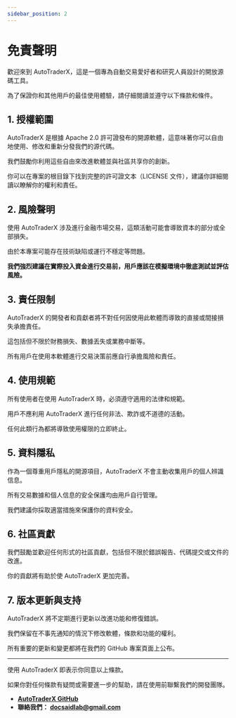 ```yaml
---
sidebar_position: 2
---
```


# 免責聲明

歡迎來到 AutoTraderX，這是一個專為自動交易愛好者和研究人員設計的開放源碼工具。

為了保證你和其他用戶的最佳使用體驗，請仔細閱讀並遵守以下條款和條件。

## **1. 授權範圍**

AutoTraderX 是根據 Apache 2.0 許可證發布的開源軟體，這意味著你可以自由地使用、修改和重新分發我們的源代碼。

我們鼓勵你利用這些自由來改進軟體並與社區共享你的創新。

你可以在專案的根目錄下找到完整的許可證文本（LICENSE 文件），建議你詳細閱讀以瞭解你的權利和責任。

## **2. 風險聲明**

使用 AutoTraderX 涉及進行金融市場交易，這類活動可能會導致資本的部分或全部損失。

由於本專案可能存在技術缺陷或運行不穩定等問題。

**我們強烈建議在實際投入資金進行交易前，用戶應該在模擬環境中徹底測試並評估風險。**

## **3. 責任限制**

AutoTraderX 的開發者和貢獻者將不對任何因使用此軟體而導致的直接或間接損失承擔責任。

這包括但不限於財務損失、數據丟失或業務中斷等。

所有用戶在使用本軟體進行交易決策前應自行承擔風險和責任。

## **4. 使用規範**

所有使用者在使用 AutoTraderX 時，必須遵守適用的法律和規範。

用戶不應利用 AutoTraderX 進行任何非法、欺詐或不道德的活動。

任何此類行為都將導致使用權限的立即終止。

## **5. 資料隱私**

作為一個尊重用戶隱私的開源項目，AutoTraderX 不會主動收集用戶的個人辨識信息。

所有交易數據和個人信息的安全保護均由用戶自行管理。

我們建議你採取適當措施來保護你的資料安全。

## **6. 社區貢獻**

我們鼓勵並歡迎任何形式的社區貢獻，包括但不限於錯誤報告、代碼提交或文件的改進。

你的貢獻將有助於使 AutoTraderX 更加完善。

## **7. 版本更新與支持**

AutoTraderX 將不定期進行更新以改進功能和修復錯誤。

我們保留在不事先通知的情況下修改軟體，條款和功能的權利。

所有重要的更新和變更都將在我們的 GitHub 專案頁面上公布。

---

使用 AutoTraderX 即表示你同意以上條款。

如果你對任何條款有疑問或需要進一步的幫助，請在使用前聯繫我們的開發團隊。

- [**AutoTraderX GitHub**](https://github.com/DocsaidLab/AutoTraderX)
- **聯絡我們： docsaidlab@gmail.com**

